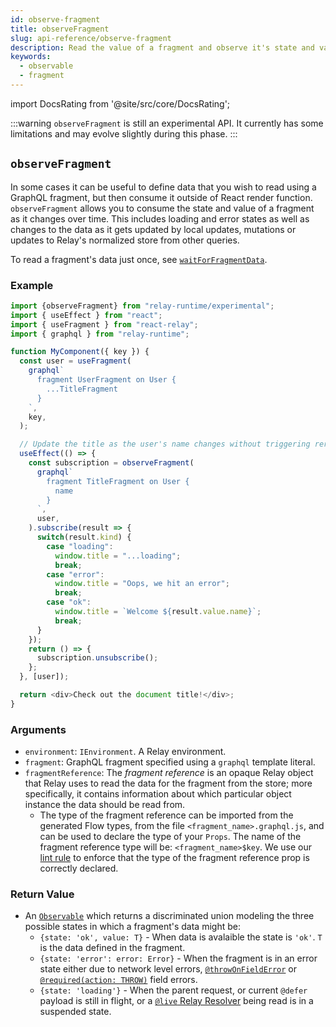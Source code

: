 ```yaml
---
id: observe-fragment
title: observeFragment
slug: api-reference/observe-fragment
description: Read the value of a fragment and observe it's state and value over time
keywords:
  - observable
  - fragment
---
```


import DocsRating from '@site/src/core/DocsRating';

:::warning
`observeFragment` is still an experimental API. It currently has some limitations and may evolve slightly during this phase.
:::

## `observeFragment`

In some cases it can be useful to define data that you wish to read using a GraphQL fragment, but then consume it outside of React render function. `observeFragment` allows you to consume the state and value of a fragment as it changes over time. This includes loading and error states as well as changes to the data as it gets updated by local updates, mutations or updates to Relay's normalized store from other queries.

To read a fragment's data just once, see [`waitForFragmentData`](./wait-for-fragment-data.md).

### Example

```ts
import {observeFragment} from "relay-runtime/experimental";
import { useEffect } from "react";
import { useFragment } from "react-relay";
import { graphql } from "relay-runtime";

function MyComponent({ key }) {
  const user = useFragment(
    graphql`
      fragment UserFragment on User {
        ...TitleFragment
      }
    `,
    key,
  );

  // Update the title as the user's name changes without triggering rerenders.
  useEffect(() => {
    const subscription = observeFragment(
      graphql`
        fragment TitleFragment on User {
          name
        }
      `,
      user,
    ).subscribe(result => {
      switch(result.kind) {
        case "loading":
          window.title = "...loading";
          break;
        case "error":
          window.title = "Oops, we hit an error";
          break;
        case "ok":
          window.title = `Welcome ${result.value.name}`;
          break;
      }
    });
    return () => {
      subscription.unsubscribe();
    };
  }, [user]);

  return <div>Check out the document title!</div>;
}
```

### Arguments

* `environment`: `IEnvironment`. A Relay environment.
* `fragment`: GraphQL fragment specified using a `graphql` template literal.
* `fragmentReference`: The *fragment reference* is an opaque Relay object that Relay uses to read the data for the fragment from the store; more specifically, it contains information about which particular object instance the data should be read from.
    * The type of the fragment reference can be imported from the generated Flow types, from the file `<fragment_name>.graphql.js`, and can be used to declare the type of your `Props`. The name of the fragment reference type will be: `<fragment_name>$key`. We use our [lint rule](https://github.com/relayjs/eslint-plugin-relay) to enforce that the type of the fragment reference prop is correctly declared.

### Return Value

* An [`Observable`](../../glossary/glossary.md#observable) which returns a discriminated union modeling the three possible states in which a fragment's data might be:
  * `{state: 'ok', value: T}` - When data is avalaible the state is `'ok'`. `T` is the data defined in the fragment.
  * `{state: 'error': error: Error}` - When the fragment is in an error state either due to network level errors, [`@throwOnFieldError`](../../guides/throw-on-field-error-directive.md) or [`@required(action: THROW)`](../../guides/required-directive.md) field errors.
  * `{state: 'loading'}` - When the parent request, or current `@defer` payload is still in flight, or a [`@live` Relay Resolver](../../guides/relay-resolvers/live-fields.md) being read is in a suspended state.

<DocsRating />
